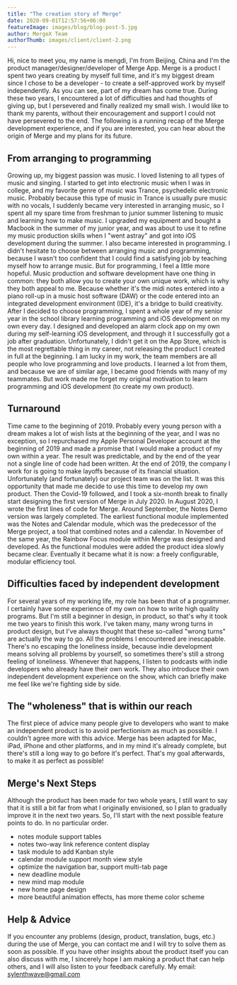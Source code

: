 ```yaml
---
title: "The creation story of Merge"
date: 2020-09-01T12:57:56+06:00
featureImage: images/blog/blog-post-5.jpg
author: MergeX Team
authorThumb: images/client/client-2.png
---
```


Hi, nice to meet you, my name is mengdi, I'm from Beijing, China and I'm the product manager/designer/developer of Merge App. Merge is a product I spent two years creating by myself full time, and it's my biggest dream since I chose to be a developer - to create a self-approved work by myself independently. As you can see, part of my dream has come true. During these two years, I encountered a lot of difficulties and had thoughts of giving up, but I persevered and finally realized my small wish. I would like to thank my parents, without their encouragement and support I could not have persevered to the end. The following is a running recap of the Merge development experience, and if you are interested, you can hear about the origin of Merge and my plans for its future.

## From arranging to programming
Growing up, my biggest passion was music. I loved listening to all types of music and singing. I started to get into electronic music when I was in college, and my favorite genre of music was Trance, psychedelic electronic music. Probably because this type of music in Trance is usually pure music with no vocals, I suddenly became very interested in arranging music, so I spent all my spare time from freshman to junior summer listening to music and learning how to make music. I upgraded my equipment and bought a Macbook in the summer of my junior year, and was about to use it to refine my music production skills when I "went astray" and got into iOS development during the summer. I also became interested in programming. I didn't hesitate to choose between arranging music and programming, because I wasn't too confident that I could find a satisfying job by teaching myself how to arrange music. But for programming, I feel a little more hopeful. Music production and software development have one thing in common: they both allow you to create your own unique work, which is why they both appeal to me. Because whether it's the midi notes entered into a piano roll-up in a music host software (DAW) or the code entered into an integrated development environment (IDE), it's a bridge to build creativity.
After I decided to choose programming, I spent a whole year of my senior year in the school library learning programming and iOS development on my own every day. I designed and developed an alarm clock app on my own during my self-learning iOS development, and through it I successfully got a job after graduation. Unfortunately, I didn't get it on the App Store, which is the most regrettable thing in my career, not releasing the product I created in full at the beginning.
I am lucky in my work, the team members are all people who love programming and love products. I learned a lot from them, and because we are of similar age, I became good friends with many of my teammates. But work made me forget my original motivation to learn programming and iOS development (to create my own product).

## Turnaround
Time came to the beginning of 2019. Probably every young person with a dream makes a lot of wish lists at the beginning of the year, and I was no exception, so I repurchased my Apple Personal Developer account at the beginning of 2019 and made a promise that I would make a product of my own within a year. The result was predictable, and by the end of the year not a single line of code had been written.
At the end of 2019, the company I work for is going to make layoffs because of its financial situation. Unfortunately (and fortunately) our project team was on the list. It was this opportunity that made me decide to use this time to develop my own product. Then the Covid-19 followed, and I took a six-month break to finally start designing the first version of Merge in July 2020.
In August 2020, I wrote the first lines of code for Merge. Around September, the Notes Demo version was largely completed. The earliest functional module implemented was the Notes and Calendar module, which was the predecessor of the Merge project, a tool that combined notes and a calendar. In November of the same year, the Rainbow Focus module within Merge was designed and developed. As the functional modules were added the product idea slowly became clear. Eventually it became what it is now: a freely configurable, modular efficiency tool.

## Difficulties faced by independent development
For several years of my working life, my role has been that of a programmer. I certainly have some experience of my own on how to write high quality programs. But I'm still a beginner in design, in product, so that's why it took me two years to finish this work. I've taken many, many wrong turns in product design, but I've always thought that these so-called "wrong turns" are actually the way to go. All the problems I encountered are inescapable.
There's no escaping the loneliness inside, because indie development means solving all problems by yourself, so sometimes there's still a strong feeling of loneliness. Whenever that happens, I listen to podcasts with indie developers who already have their own work. They also introduce their own independent development experience on the show, which can briefly make me feel like we're fighting side by side.

## The "wholeness" that is within our reach
The first piece of advice many people give to developers who want to make an independent product is to avoid perfectionism as much as possible. I couldn't agree more with this advice. Merge has been adapted for Mac, iPad, iPhone and other platforms, and in my mind it's already complete, but there's still a long way to go before it's perfect. That's my goal afterwards, to make it as perfect as possible!

## Merge's Next Steps
Although the product has been made for two whole years, I still want to say that it is still a bit far from what I originally envisioned, so I plan to gradually improve it in the next two years. So, I'll start with the next possible feature points to do. In no particular order.
* notes module support tables
* notes two-way link reference content display
* task module to add Kanban style
* calendar module support month view style
* optimize the navigation bar, support multi-tab page
* new deadline module
* new mind map module
* new home page design
* more beautiful animation effects, has more theme color scheme

## Help & Advice
If you encounter any problems (design, product, translation, bugs, etc.) during the use of Merge, you can contact me and I will try to solve them as soon as possible. If you have other insights about the product itself you can also discuss with me, I sincerely hope I am making a product that can help others, and I will also listen to your feedback carefully. My email: sylenthwave@gmail.com


